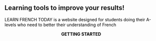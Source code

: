 ## Learning tools to improve your results!
<p style="color:black;"> LEARN FRENCH TODAY is a website designed for students doing their A-levels who need to better their understanding of French</P> 



<p align="center">
  <b style="color:black;">GETTING STARTED</b><br>
  <br><br>
</p>
